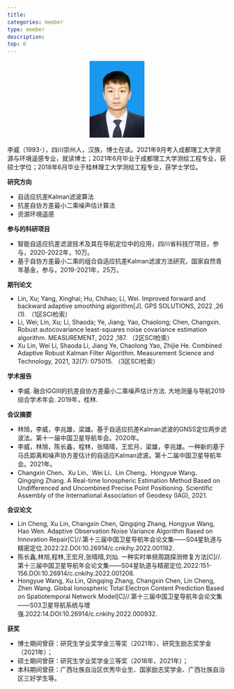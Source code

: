 ```yaml
---
title: 
categories: member
type: member
description: 
top: 0
---
```


<div align=center>
<img src="/images/liwei.png" width = 25%>
</div>


李威（1993-），四川崇州人，汉族，博士在读。2021年9月考入成都理工大学资源与环境遥感专业，就读博士；2021年6月毕业于成都理工大学测绘工程专业，获硕士学位；2018年6月毕业于桂林理工大学测绘工程专业，获学士学位。

**研究方向**
* 自适应抗差Kalman滤波算法
* 抗差自协方差最小二乘噪声估计算法
* 资源环境遥感

**参与的科研项目**
* 智能自适应抗差滤波技术及其在导航定位中的应用，四川省科技厅项目，参与，2020-2022年，10万。
* 基于自协方差最小二乘的组合自适应抗差Kalman滤波方法研究，国家自然青年基金，参与，2019-2021年，25万。

**期刊论文**
* Lin, Xu; Yang, Xinghai; Hu, Chihao; Li, Wei. Improved forward and backward adaptive smoothing algorithm[J]. GPS SOLUTIONS, 2022 ,26 (1). （1区SCI检索）
* Li, Wei; Lin, Xu; Li, Shaoda; Ye, Jiang; Yao, Chaolong; Chen, Changxin. Robust autocovariance least-squares noise covariance estimation algorithm. MEASUREMENT, 2022 ,187. （2区SCI检索）
* Xu Lin, Wei Li, Shaoda Li, Jiang Ye, Chaolong Yao, Zhijie He. Combined Adaptive Robust Kalman Filter Algorithm. Measurement Science and Technology, 2021, 32(7): 075015. （3区SCI检索）


**学术报告**
* 李威. 融合IGGⅢ的抗差自协方差最小二乘噪声估计方法. 大地测量与导航2019综合学术年会. 2019年，桂林.

**会议摘要**
* 林旭，李威，李兆雄，梁雄。基于自适应抗差Kalman滤波的GNSS定位两步滤波法。第十一届中国卫星导航年会。2020年。
* 李威，林旭，陈长鑫，程林，张晴晴，王宏月，梁雄，李兆雄。一种新的基于马氏距离和噪声协方差估计的自适应Kalman滤波。第十二届中国卫星导航年会。2021年。
* Changxin Chen、Xu Lin、Wei Li、Lin Cheng、Hongyue Wang、Qingqing Zhang. A Real-time Ionospheric Estimation Method Based on Undifferenced and Uncombined Precise Point Positioning. Scientific Assembly of the International Association of Geodesy (IAG), 2021.


**会议论文**
* Lin Cheng, Xu Lin, Changxin Chen, Qingqing Zhang, Hongyue Wang, Hao Wen. Adaptive Observation Noise Variance Algorithm Based on Innovation Repair[C]//.第十三届中国卫星导航年会论文集——S04星轨道与精密定位.2022:22.DOI:10.26914/c.cnkihy.2022.001182.
* 陈长鑫,林旭,程林,王宏月,张晴晴,刘灿. 一种实时单频周跳探测修复方法[C]//.第十三届中国卫星导航年会论文集——S04星轨道与精密定位.2022:151-156.DOI:10.26914/c.cnkihy.2022.001208.
* Hongyue Wang, Xu Lin, Qingqing Zhang, Changxin Chen, Lin Cheng, Zhen Wang. Global Ionospheric Total Electron Content Prediction Based on Spatiotemporal Network Model[C]//.第十三届中国卫星导航年会论文集——S03卫星导航系统与增强.2022:14.DOI:10.26914/c.cnkihy.2022.000932.

**获奖**
* 博士期间曾获：研究生学业奖学金三等奖（2021年）、研究生励志奖学金（2021年）；
* 硕士期间曾获：研究生学业奖学金三等奖（2018年，2021年）；
* 本科期间曾获：广西壮族自治区优秀毕业生、国家励志奖学金、广西壮族自治区三好学生等。


